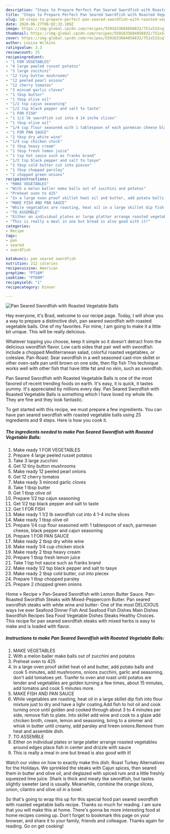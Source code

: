 ```yaml
---
description: "Steps to Prepare Perfect Pan Seared Swordfish with Roasted Vegetable Balls"
title: "Steps to Prepare Perfect Pan Seared Swordfish with Roasted Vegetable Balls"
slug: 34-steps-to-prepare-perfect-pan-seared-swordfish-with-roasted-vegetable-balls
date: 2020-06-27T06:02:33.109Z
image: https://img-global.cpcdn.com/recipes/5591633684856832/751x532cq70/pan-seared-swordfish-with-roasted-vegetable-balls-recipe-main-photo.jpg
thumbnail: https://img-global.cpcdn.com/recipes/5591633684856832/751x532cq70/pan-seared-swordfish-with-roasted-vegetable-balls-recipe-main-photo.jpg
cover: https://img-global.cpcdn.com/recipes/5591633684856832/751x532cq70/pan-seared-swordfish-with-roasted-vegetable-balls-recipe-main-photo.jpg
author: Louisa Wilkins
ratingvalue: 3.3
reviewcount: 15
recipeingredient:
- "1 FOR VEGETABLES"
- "4 large peeled russet potatos"
- "3 large zucchini"
- "12 tiny button mushrooms"
- "12 peeled pearl onions"
- "12 cherry tomatos"
- "3 minced garlic cloves"
- "1 tbsp butter"
- "1 tbsp olive oil"
- "1/2 tsp cajun seasoning"
- "1/2 tsp black pepper and salt to taste"
- "1 FOR FISH"
- "1 1/2 lb swordfish cut into 4 14 inche slices"
- "1 tbsp olive oil"
- "1/4 cup flour seasoned with 1 tablespoon of each parmesan cheese black pepper and cajun seasoning"
- "1 FOR PAN SAUCE"
- "2 tbsp dry white wine"
- "1/4 cup chicken stock"
- "2 tbsp heavy cream"
- "1 tbsp fresh lemon juice"
- "1 tsp hot sauce such as franks brand"
- "1/2 tsp black pepper and salt to tasye"
- "2 tbsp cold butter cut into piecex"
- "1 tbsp chopped parsley"
- "2 chopped green onions"
recipeinstructions:
- "MAKE VEGETABLES"
- "With a melon baller make balls out of zucchini and potatos"
- "Preheat oven to 425"
- "In a large oven proof skillet heat oil and butter, add potato balls and cook 5 minutes, add mushrooms, onions zucchini, garlic and seasoning, don&#39;t add tomatoes yet. Tranfer to oven and roast until potatos are tender and vegetables are golden turning a few times, about 15 minutes, add tomatos and cook 5 minutes more."
- "MAKE FISH AND PAN SAUCE"
- "While vegetables are roasting, heat oil in a large skillet dip fish into flour mixture just to dry and have a lighr coating.Add fish to hot oil and cook turning once until golden and cooked through about 3 to 4 minutes per side, remove fish to plate. Into skillet add wine and cook to a glaze add chicken broth, cream,  lemon and seasoning, bring to a simmer and whisk in butter until creamy, add parsley and hreen onions.Remove from heat and assemble dish."
- "TO ASSEMBLE"
- "Either on individual plates or large platter arrange roasted vegetables around edges place fish in center and drizzle with sauce"
- "This is really a meal in one but bread is also good with it!"
categories:
- Recipe
tags:
- pan
- seared
- swordfish

katakunci: pan seared swordfish 
nutrition: 212 calories
recipecuisine: American
preptime: "PT16M"
cooktime: "PT60M"
recipeyield: "1"
recipecategory: Dinner

---
```



![Pan Seared Swordfish with Roasted Vegetable Balls](https://img-global.cpcdn.com/recipes/5591633684856832/751x532cq70/pan-seared-swordfish-with-roasted-vegetable-balls-recipe-main-photo.jpg)

Hey everyone, it's Brad, welcome to our recipe page. Today, I will show you a way to prepare a distinctive dish, pan seared swordfish with roasted vegetable balls. One of my favorites. For mine, I am going to make it a little bit unique. This will be really delicious.

Whatever topping you choose, keep it simple so it doesn&#39;t detract from the delicious swordfish flavor. Low carb sides that pair well with swordfish include a chopped Mediterranean salad, colorful roasted vegetables, or coleslaw. Pan-Roast: Sear swordfish in a well seasoned cast-iron skillet or other oven-safe pan until brown on one side, then flip fish This technique works well with other fish that have little fat and no skin, such as swordfish.

Pan Seared Swordfish with Roasted Vegetable Balls is one of the most favored of recent trending foods on earth. It's easy, it is quick, it tastes yummy. It's appreciated by millions every day. Pan Seared Swordfish with Roasted Vegetable Balls is something which I have loved my whole life. They are fine and they look fantastic.


To get started with this recipe, we must prepare a few ingredients. You can have pan seared swordfish with roasted vegetable balls using 25 ingredients and 9 steps. Here is how you cook it.

<!--inarticleads1-->

##### The ingredients needed to make Pan Seared Swordfish with Roasted Vegetable Balls:

1. Make ready 1 FOR VEGETABLES
1. Prepare 4 large peeled russet potatos
1. Take 3 large zucchini
1. Get 12 tiny button mushrooms
1. Make ready 12 peeled pearl onions
1. Get 12 cherry tomatos
1. Make ready 3 minced garlic cloves
1. Take 1 tbsp butter
1. Get 1 tbsp olive oil
1. Prepare 1/2 tsp cajun seasoning
1. Get 1/2 tsp black pepper and salt to taste
1. Get 1 FOR FISH
1. Make ready 1 1/2 lb swordfish cut into 4 1-4 inche slices
1. Make ready 1 tbsp olive oil
1. Prepare 1/4 cup flour seasoned with 1 tablespoon of each, parmesan cheese, black pepper and cajun seasoning
1. Prepare 1 FOR PAN SAUCE
1. Make ready 2 tbsp dry white wine
1. Make ready 1/4 cup chicken stock
1. Make ready 2 tbsp heavy cream
1. Prepare 1 tbsp fresh lemon juice
1. Take 1 tsp hot sauce such as franks brand
1. Make ready 1/2 tsp black pepper and salt to tasye
1. Make ready 2 tbsp cold butter, cut into piecex
1. Prepare 1 tbsp chopped parsley
1. Prepare 2 chopped green onions


Home » Recipe » Pan-Seared Swordfish with Lemon Butter Sauce. Pan-Roasted Swordfish Steaks with Mixed-Peppercorn Butter. Pan seared swordfish steaks with white wine and butter- One of the most DELICIOUS ways Ive ever Seafood Dinner Fish And Seafood Fish Dishes Main Dishes Swordfish Recipes Sea Food Vegetable Dishes Steaks Healthy Choices. This recipe for pan seared swordfish steaks with mixed herbs is easy to make and is loaded with flavor. 

<!--inarticleads2-->

##### Instructions to make Pan Seared Swordfish with Roasted Vegetable Balls:

1. MAKE VEGETABLES
1. With a melon baller make balls out of zucchini and potatos
1. Preheat oven to 425
1. In a large oven proof skillet heat oil and butter, add potato balls and cook 5 minutes, add mushrooms, onions zucchini, garlic and seasoning, don&#39;t add tomatoes yet. Tranfer to oven and roast until potatos are tender and vegetables are golden turning a few times, about 15 minutes, add tomatos and cook 5 minutes more.
1. MAKE FISH AND PAN SAUCE
1. While vegetables are roasting, heat oil in a large skillet dip fish into flour mixture just to dry and have a lighr coating.Add fish to hot oil and cook turning once until golden and cooked through about 3 to 4 minutes per side, remove fish to plate. Into skillet add wine and cook to a glaze add chicken broth, cream,  lemon and seasoning, bring to a simmer and whisk in butter until creamy, add parsley and hreen onions.Remove from heat and assemble dish.
1. TO ASSEMBLE
1. Either on individual plates or large platter arrange roasted vegetables around edges place fish in center and drizzle with sauce
1. This is really a meal in one but bread is also good with it!


Watch our video on how to exactly make this dish. Roast Turkey Alternatives for the Holidays. We sprinkled the steaks with Cajun spices, then seared them in butter and olive oil, and deglazed with spiced rum and a little freshly squeezed lime juice. Shark is thick and meaty like swordfish, but tastes slightly sweeter (and is usually. Meanwhile, combine the orange slices, onion, cilantro and olive oil in a bowl. 

So that's going to wrap this up for this special food pan seared swordfish with roasted vegetable balls recipe. Thanks so much for reading. I am sure that you will make this at home. There's gonna be more interesting food at home recipes coming up. Don't forget to bookmark this page on your browser, and share it to your family, friends and colleague. Thanks again for reading. Go on get cooking!

